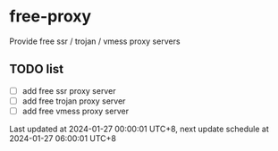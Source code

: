 
# free-proxy
Provide free ssr / trojan / vmess proxy servers


## TODO list
- [ ] add free ssr proxy server
- [ ] add free trojan proxy server
- [ ] add free vmess proxy server

Last updated at 2024-01-27 00:00:01 UTC+8, next update schedule at 2024-01-27 06:00:01 UTC+8


